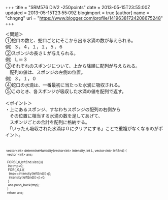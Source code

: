 +++
title = "SRM576 DIV2 -250points"
date = 2013-05-15T23:55:00Z
updated = 2013-05-15T23:55:09Z
blogimport = true 
[author]
	name = "chngng"
	uri = "https://www.blogger.com/profile/14196381724208675248"
+++

<div dir="ltr" style="text-align: left;" trbidi="on">＜問題＞<br />①蛇口の数と、蛇口ごとにそこから出る水滴の数が与えられる。<br />例）３，４，１，１，５，６<br />②スポンジの長さＬが与えられる。<br />例）Ｌ＝３<br />③それぞれのスポンジについて、上から降順に配列が与えられる。<br />　配列の値は、スポンジの左側の位置。<br />例）３，１，０<br />④蛇口の水滴は、一番最初に当たった水滴に吸収される。<br />⑤このとき、各スポンジが吸収した水滴の値を配列で返す。<br /><br />＜ポイント＞<br />・上にあるスポンジ、すなわちスポンジの配列の右側から<br />　その位置に相当する水滴の数を足してあげて、<br />　スポンジごとの合計を配列に格納する。<br />　「いったん吸収された水滴は０にクリアにする」ことで重複がなくなるのがポイント。<br /><br /><br /><span style="font-size: x-small;"><span class="Apple-tab-span" style="white-space: pre;"> </span>vector&lt;int&gt; determineHumidity(vector&lt;int&gt; intensity, int L, vector&lt;int&gt; leftEnd) {</span><br /><span style="font-size: x-small;"><span class="Apple-tab-span" style="white-space: pre;">  </span>vector &lt;int&gt; ans;</span><br /><span style="font-size: x-small;"><br /></span><span style="font-size: x-small;"><span class="Apple-tab-span" style="white-space: pre;">  </span>FORE(i,0,leftEnd.size()){</span><br /><span style="font-size: x-small;"><span class="Apple-tab-span" style="white-space: pre;">   </span>int tmp=0;</span><br /><span style="font-size: x-small;"><span class="Apple-tab-span" style="white-space: pre;">   </span>FOR(j,0,L){</span><br /><span style="font-size: x-small;"><span class="Apple-tab-span" style="white-space: pre;">    </span>tmp+=intensity[leftEnd[i]+j];</span><br /><span style="font-size: x-small;"><span class="Apple-tab-span" style="white-space: pre;">    </span>intensity[leftEnd[i]+j]=0;</span><br /><span style="font-size: x-small;"><span class="Apple-tab-span" style="white-space: pre;">   </span>}</span><br /><span style="font-size: x-small;"><span class="Apple-tab-span" style="white-space: pre;">   </span>ans.push_back(tmp);</span><br /><span style="font-size: x-small;"><span class="Apple-tab-span" style="white-space: pre;">  </span>}</span><br /><span style="font-size: x-small;"><span class="Apple-tab-span" style="white-space: pre;">  </span>return ans;</span><br /></div>
